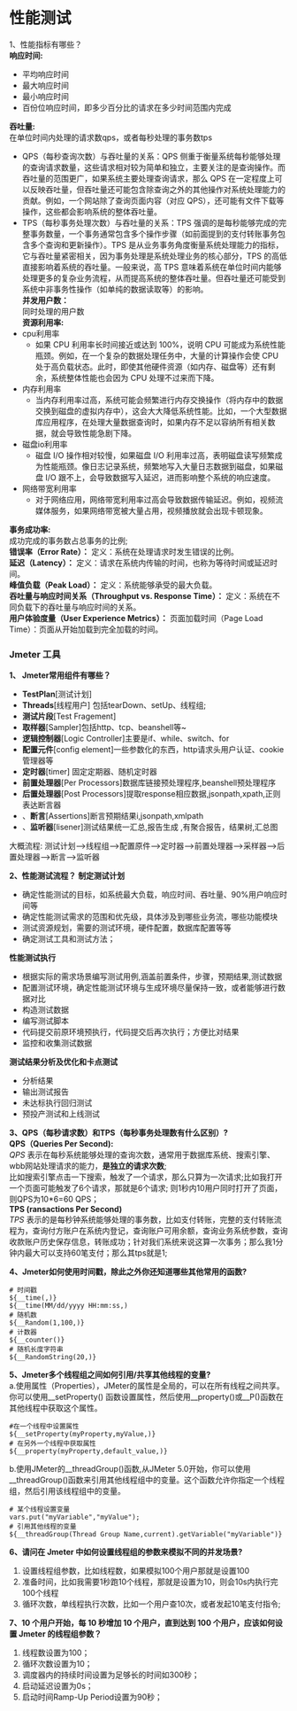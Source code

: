 # 性能测试

1、性能指标有哪些？  
**响应时间:**

* 平均响应时间
* 最大响应时间
* 最小响应时间
* 百份位响应时间，即多少百分比的请求在多少时间范围内完成

**吞吐量:**  
在单位时间内处理的请求数qps，或者每秒处理的事务数tps  
* QPS（每秒查询次数）与吞吐量的关系：QPS 侧重于衡量系统每秒能够处理的查询请求数量，这些请求相对较为简单和独立，主要关注的是查询操作。而吞吐量的范围更广，如果系统主要处理查询请求，那么 QPS 在一定程度上可以反映吞吐量，但吞吐量还可能包含除查询之外的其他操作对系统处理能力的贡献。例如，一个网站除了查询页面内容（对应 QPS），还可能有文件下载等操作，这些都会影响系统的整体吞吐量。
* TPS（每秒事务处理次数）与吞吐量的关系：TPS 强调的是每秒能够完成的完整事务数量，一个事务通常包含多个操作步骤（如前面提到的支付转账事务包含多个查询和更新操作）。TPS 是从业务事务角度衡量系统处理能力的指标，它与吞吐量紧密相关，因为事务处理是系统处理业务的核心部分，TPS 的高低直接影响着系统的吞吐量。一般来说，高 TPS 意味着系统在单位时间内能够处理更多的复杂业务流程，从而提高系统的整体吞吐量。但吞吐量还可能受到系统中非事务性操作（如单纯的数据读取等）的影响。  
**并发用户数：**  
同时处理的用户数  
**资源利用率:**
* cpu利用率
  * 如果 CPU 利用率长时间接近或达到 100%，说明 CPU 可能成为系统性能瓶颈。例如，在一个复杂的数据处理任务中，大量的计算操作会使 CPU 处于高负载状态。此时，即使其他硬件资源（如内存、磁盘等）还有剩余，系统整体性能也会因为 CPU 处理不过来而下降。
* 内存利用率
  * 当内存利用率过高，系统可能会频繁进行内存交换操作（将内存中的数据交换到磁盘的虚拟内存中），这会大大降低系统性能。比如，一个大型数据库应用程序，在处理大量数据查询时，如果内存不足以容纳所有相关数据，就会导致性能急剧下降。
* 磁盘io利用率
  * 磁盘 I/O 操作相对较慢，如果磁盘 I/O 利用率过高，表明磁盘读写频繁成为性能瓶颈。像日志记录系统，频繁地写入大量日志数据到磁盘，如果磁盘 I/O 跟不上，会导致数据写入延迟，进而影响整个系统的响应速度。
* 网络带宽利用率
  * 对于网络应用，网络带宽利用率过高会导致数据传输延迟。例如，视频流媒体服务，如果网络带宽被大量占用，视频播放就会出现卡顿现象。

**事务成功率:**  
成功完成的事务数占总事务的比例;  
**错误率（Error Rate）：**
定义：系统在处理请求时发生错误的比例。  
**延迟（Latency）：**
定义：请求在系统内传输的时间，也称为等待时间或延迟时间。   
**峰值负载（Peak Load）：**
定义：系统能够承受的最大负载。  
**吞吐量与响应时间关系（Throughput vs. Response Time）：**
定义：系统在不同负载下的吞吐量与响应时间的关系。  
**用户体验度量（User Experience Metrics）：**
页面加载时间（Page Load Time）：页面从开始加载到完全加载的时间。

### Jmeter 工具

**1、 Jmeter常用组件有哪些？**

* **TestPlan**[测试计划]
* **Threads**[线程用户] 包括tearDown、setUp、线程组;
* **测试片段**[Test Fragement]
* **取样器**[Sampler]包括http、tcp、beanshell等~
* **逻辑控制器**[Logic Controller]主要是if、while、switch、for
* **配置元件**[config element]一些参数化的东西，http请求头用户认证、cookie管理器等
* **定时器**[timer]  固定定期器、随机定时器
* **前置处理器**[Per Processors]数据库链接预处理程序,beanshell预处理程序
* **后置处理器**[Post Processors]提取response相应数据,jsonpath,xpath,正则表达断言器
* 、**断言**[Assertions]断言预期结果i,jsonpath,xmlpath
* 、**监听器**[lisener]测试结果统一汇总,报告生成 ,有聚合报告，结果树,汇总图

大概流程:
测试计划-->线程组-->配置原件-->定时器-->前置处理器-->采样器-->后置处理器-->断言-->监听器

**2、性能测试流程？**
**制定测试计划**

* 确定性能测试的目标，如系统最大负载，响应时间、吞吐量、90%用户响应时间等
* 确定性能测试需求的范围和优先级，具体涉及到哪些业务流，哪些功能模块
* 测试资源规划，需要的测试环境，硬件配置，数据库配置等等
* 确定测试工具和测试方法；

**性能测试执行**

* 根据实际的需求场景编写测试用例,涵盖前置条件，步骤，预期结果,测试数据
* 配置测试环境，确定性能测试环境与生成环境尽量保持一致，或者能够进行数据对比
* 构造测试数据
* 编写测试脚本
* 代码提交前原环境预执行，代码提交后再次执行；方便比对结果
* 监控和收集测试数据

**测试结果分析及优化和卡点测试**

* 分析结果
* 输出测试报告
* 未达标执行回归测试
* 预投产测试和上线测试

**3、QPS（每秒请求数）和TPS（每秒事务处理数有什么区别）?**  
**QPS（Queries Per Second):**  
_QPS_ 表示在每秒系统能够处理的查询次数，通常用于数据库系统、搜索引擎、wbb网站处理请求的能力，**是独立的请求次数**;  
比如搜索引擎点击一下搜索，触发了一个请求，那么只算为一次请求;比如我打开一个页面可能触发了6个请求，那就是6个请求;
则1秒内10用户同时打开了页面，则QPS为10*6=60 QPS；  
**TPS (ransactions Per Second)**  
_TPS_ 表示的是每秒钟系统能够处理的事务数，比如支付转账，完整的支付转账流程为，查询付方账户在系统内登记，查询账户可用余额，查询业务系统参数，查询
收款账户历史保存信息，转账成功；针对我们系统来说这算一次事务；那么我1分钟内最大可以支持60笔支付；那么其tps就是1;

**4、Jmeter如何使用时间戳，除此之外你还知道哪些其他常用的函数?**

```commandline
# 时间戳
${__time(,)}
${__time(MM/dd/yyyy HH:mm:ss,)
# 随机数
${__Random(1,100,)}
# 计数器
${__counter()}
# 随机长度字符串
${__RandomString(20,)}
```

**5、Jmeter多个线程组之间如何引用/共享其他线程的变量?**  
a.使用属性（Properties），JMeter的属性是全局的，可以在所有线程之间共享。你可以使用__setProperty()
函数设置属性，然后使用__property()或__P()函数在其他线程中获取这个属性。

```commandline
#在一个线程中设置属性
${__setProperty(myProperty,myValue,)}
# 在另外一个线程中获取属性
${__property(myProperty,default_value,)}
```

b.使用JMeter的__threadGroup()函数,从JMeter 5.0开始，你可以使用__threadGroup()函数来引用其他线程组中的变量。这个函数允许你指定一个线程组，然后引用该线程组中的变量。

```commandline
# 某个线程设置变量
vars.put("myVariable","myValue");
# 引用其他线程的变量
${__threadGroup(Thread Group Name,current).getVariable("myVariable")}
```

**6、请问在 Jmeter 中如何设置线程组的参数来模拟不同的并发场景?**  
1. 设置线程组参数，比如线程数，如果模拟100个用户那就是设置100
2. 准备时间，比如我需要1秒跑10个线程，那就是设置为10，则会10s内执行完100个线程
3. 循环次数，单线程执行次数，比如一个用户查10次，或者发起10笔支付指令;

**7、10 个用户开始，每 10 秒增加 10 个用户，直到达到 100 个用户，应该如何设置 Jmeter 的线程组参数？**
1. 线程数设置为100；
2. 循环次数设置为10；
3. 调度器内的持续时间设置为足够长的时间如300秒；
4. 启动延迟设置为0s；
5. 启动时间Ramp-Up Period设置为90秒；
